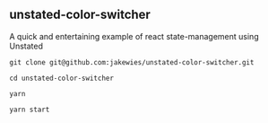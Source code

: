## unstated-color-switcher

A quick and entertaining example of react state-management using Unstated

```
git clone git@github.com:jakewies/unstated-color-switcher.git

cd unstated-color-switcher

yarn

yarn start
```